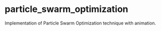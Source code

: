 # particle_swarm_optimization
Implementation of Particle Swarm Optimization technique with animation.
